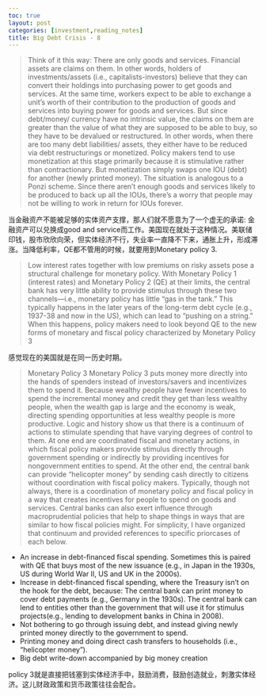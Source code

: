 ```yaml
---
toc: true
layout: post
categories: [investment,reading_notes]
title: Big Debt Crisis - 8
---
```

>  Think of it this way: There are only goods and services. Financial assets are claims on them. In other words, holders of investments/assets (i.e., capitalists-investors) believe that they can convert their holdings into purchasing power to get goods and services. At the same time, workers expect to be able to exchange a unit’s worth of their contribution to the production of goods and services into buying power for goods and services. But since debt/money/ currency have no intrinsic value, the claims on them are greater than the value of what they are supposed to be able to buy, so they have to be devalued or restructured. In other words, when there are too many debt liabilities/ assets, they either have to be reduced via debt restructurings or monetized. Policy makers tend to use monetization at this stage primarily because it is stimulative rather than contractionary. But monetization simply swaps one IOU (debt) for another (newly printed money). The situation is analogous to a Ponzi scheme. Since there aren’t enough goods and services likely to be produced to back up all the IOUs, there’s a worry that people may not be willing to work in return for IOUs forever.

当金融资产不能被足够的实体资产支撑，那人们就不愿意为了一个虚无的承诺: 金融资产可以兑换成good and service而工作。美国现在就处于这种情况。美联储印钱，股市欣欣向荣，但实体经济不行，失业率一直降不下来，通胀上升，形成滞涨。当降低利率，QE都不管用的时候，就要用到Monetary policy 3.

> Low interest rates together with low premiums on risky assets pose a structural challenge for monetary policy. With Monetary Policy 1 (interest rates) and Monetary Policy 2 (QE) at their limits, the central bank has very little ability to provide stimulus through these two channels—i.e., monetary policy has little “gas in the tank.” This typically happens in the later years of the long-term debt cycle (e.g., 1937-38 and now in the US), which can lead to “pushing on a string.” When this happens, policy makers need to look beyond QE to the new forms of monetary and fiscal policy characterized by Monetary Policy 3

感觉现在的美国就是在同一历史时期。

> Monetary Policy 3
Monetary Policy 3 puts money more directly into the hands of spenders instead of investors/savers and incentivizes them to spend it. Because wealthy people have fewer incentives to spend the incremental money and credit they get than less wealthy people, when the wealth gap is large and the economy is weak, directing spending opportunities at less wealthy people is more productive.
Logic and history show us that there is a continuum of actions to stimulate spending that have varying degrees of control to them. At one end are coordinated fiscal and monetary actions, in which fiscal policy makers provide stimulus directly through government spending or indirectly by providing incentives for nongovernment entities to spend. At the other end, the central bank can provide “helicopter money” by sending cash directly to citizens without coordination with fiscal policy makers. Typically, though not always, there is a coordination of monetary policy and fiscal policy in a way that creates incentives for people to spend on goods and services. Central banks can also exert influence through macroprudential policies that help to shape things in ways that are similar to how fiscal policies might. For simplicity, I have organized that continuum and provided references to specific priorcases of each below.
- An increase in debt-financed fiscal spending. Sometimes this is paired with QE that buys most of the new issuance (e.g., in Japan in the 1930s, US during World War II, US and UK in the 2000s).
- Increase in debt-financed fiscal spending, where the Treasury isn’t on the hook for the debt, because: The central bank can print money to cover debt payments (e.g., Germany in the 1930s). The central bank can lend to entities other than the government that will use it for stimulus projects(e.g., lending to development banks in China in 2008).
- Not bothering to go through issuing debt, and instead giving newly printed money directly to the
government to spend. 
- Printing money and doing direct cash transfers to households (i.e., “helicopter money”).
- Big debt write-down accompanied by big money creation

policy 3就是直接把钱塞到实体经济手中，鼓励消费，鼓励创造就业，刺激实体经济。这儿财政政策和货币政策往往会配合。
